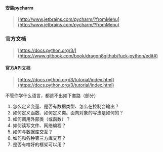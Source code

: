 #### 安装pycharm

> [http://www.jetbrains.com/pycharm/?fromMenu](http://www.jetbrains.com/pycharm/?fromMenu)

### 官方文档

> [https://docs.python.org/3/](https://www.gitbook.com/book/dragon8github/fuck-python/edit#)

#### 官方API文档

> [https://docs.python.org/3/tutorial/index.html](https://docs.python.org/3/tutorial/index.html)

不管你学什么语言，都逃不出如下套路（部分）

1. 怎么定义变量、是否有数据类型、怎么在控制台输出？
2. 如何定义函数、如何定义类。面向对象的写法是如何的？
3. 如何调用外部类（或函数）？
4. 如何读写文件、网络编程？
5. 如何与数据库交互？
6. 如何和各种第三方库交互？
7. 是否有啥好的框架可以用？



